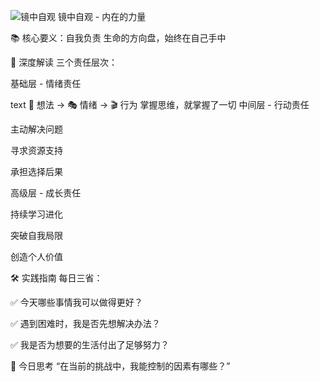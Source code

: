 ![镜中自观](https://images.pexels.com/photos/774866/pexels-photo-774866.jpeg)
镜中自观 - 内在的力量

📚 核心要义：自我负责
生命的方向盘，始终在自己手中

🎯 深度解读
三个责任层次：

基础层 - 情绪责任

text
💭 想法 → 🎭 情绪 → 🎬 行为
掌握思维，就掌握了一切
中间层 - 行动责任

主动解决问题

寻求资源支持

承担选择后果

高级层 - 成长责任

持续学习进化

突破自我局限

创造个人价值

🛠️ 实践指南
每日三省：

✅ 今天哪些事情我可以做得更好？

✅ 遇到困难时，我是否先想解决办法？

✅ 我是否为想要的生活付出了足够努力？

🌈 今日思考
“在当前的挑战中，我能控制的因素有哪些？”